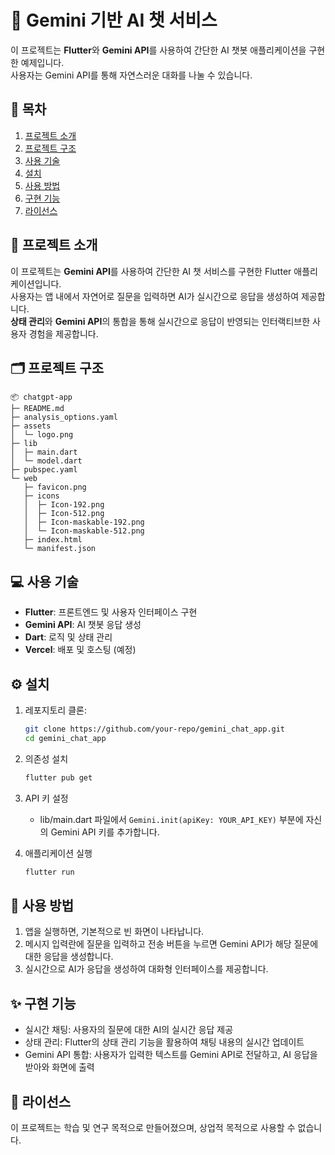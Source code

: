 # 💬 Gemini 기반 AI 챗 서비스

이 프로젝트는 **Flutter**와 **Gemini API**를 사용하여 간단한 AI 챗봇 애플리케이션을 구현한 예제입니다. <br/>사용자는 Gemini API를 통해 자연스러운 대화를 나눌 수 있습니다.

## 📑 목차
1. [프로젝트 소개](#-프로젝트-소개)
2. [프로젝트 구조](#-프로젝트-구조)
3. [사용 기술](#-사용-기술)
4. [설치](#-설치)
5. [사용 방법](#-사용-방법)
6. [구현 기능](#-구현-기능)
7. [라이선스](#-라이선스)

## 📖 프로젝트 소개
이 프로젝트는 **Gemini API**를 사용하여 간단한 AI 챗 서비스를 구현한 Flutter 애플리케이션입니다. <br/>사용자는 앱 내에서 자연어로 질문을 입력하면 AI가 실시간으로 응답을 생성하여 제공합니다. <br/>**상태 관리**와 **Gemini API**의 통합을 통해 실시간으로 응답이 반영되는 인터랙티브한 사용자 경험을 제공합니다.

## 🗂️ 프로젝트 구조
```
📦 chatgpt-app
├─ README.md
├─ analysis_options.yaml
├─ assets
│  └─ logo.png
├─ lib
│  ├─ main.dart
│  └─ model.dart
├─ pubspec.yaml
└─ web
   ├─ favicon.png
   ├─ icons
   │  ├─ Icon-192.png
   │  ├─ Icon-512.png
   │  ├─ Icon-maskable-192.png
   │  └─ Icon-maskable-512.png
   ├─ index.html
   └─ manifest.json
```

## 💻 사용 기술
- **Flutter**: 프론트엔드 및 사용자 인터페이스 구현
- **Gemini API**: AI 챗봇 응답 생성
- **Dart**: 로직 및 상태 관리
- **Vercel**: 배포 및 호스팅 (예정)

## ⚙️ 설치
1. 레포지토리 클론:
   ```bash
   git clone https://github.com/your-repo/gemini_chat_app.git
   cd gemini_chat_app
   ```
2. 의존성 설치
    ```bash
    flutter pub get
    ```
3. API 키 설정
   - lib/main.dart 파일에서 `Gemini.init(apiKey: YOUR_API_KEY)` 부분에 자신의 Gemini API 키를 추가합니다.
     
4. 애플리케이션 실행
   ```bash
   flutter run
   ```
## 🚀 사용 방법
1. 앱을 실행하면, 기본적으로 빈 화면이 나타납니다.
2. 메시지 입력란에 질문을 입력하고 전송 버튼을 누르면 Gemini API가 해당 질문에 대한 응답을 생성합니다.
3. 실시간으로 AI가 응답을 생성하여 대화형 인터페이스를 제공합니다.
   
## ✨ 구현 기능
- 실시간 채팅: 사용자의 질문에 대한 AI의 실시간 응답 제공
- 상태 관리: Flutter의 상태 관리 기능을 활용하여 채팅 내용의 실시간 업데이트
- Gemini API 통합: 사용자가 입력한 텍스트를 Gemini API로 전달하고, AI 응답을 받아와 화면에 출력
  
## 📄 라이선스
이 프로젝트는 학습 및 연구 목적으로 만들어졌으며, 상업적 목적으로 사용할 수 없습니다.

